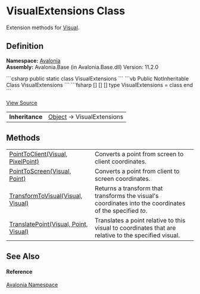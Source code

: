 # VisualExtensions Class


Extension methods for <a href="T_Avalonia_Visual">Visual</a>.



## Definition
**Namespace:** <a href="N_Avalonia">Avalonia</a>  
**Assembly:** Avalonia.Base (in Avalonia.Base.dll) Version: 11.2.0

<Tabs groupId="api-code-preview">
<TabItem value="csharp" label="C#">
```csharp
public static class VisualExtensions
```
</TabItem>
<TabItem value="vb" label="VB">
```vb
<ExtensionAttribute>
Public NotInheritable Class VisualExtensions
```
</TabItem>
<TabItem value="fsharp" label="F#">
```fsharp
[<AbstractClassAttribute>]
[<SealedAttribute>]
[<ExtensionAttribute>]
type VisualExtensions = class end
```
</TabItem>
</Tabs>



<a href="https://github.com/AvaloniaUI/Avalonia/tree/master/src/Avalonia.Base/VisualExtensions.cs" title="View the source code">View Source</a>

<table>
<tr><td><strong>Inheritance</strong></td><td><a href="https://learn.microsoft.com/dotnet/api/system.object" target="_blank" rel="noopener noreferrer">Object</a>  →  VisualExtensions</td></tr>
</table>



## Methods
<table>
<tr>
<td><a href="M_Avalonia_VisualExtensions_PointToClient">PointToClient(Visual, PixelPoint)</a></td>
<td>Converts a point from screen to client coordinates.</td>
</tr>
<tr>
<td><a href="M_Avalonia_VisualExtensions_PointToScreen">PointToScreen(Visual, Point)</a></td>
<td>Converts a point from client to screen coordinates.</td>
</tr>
<tr>
<td><a href="M_Avalonia_VisualExtensions_TransformToVisual">TransformToVisual(Visual, Visual)</a></td>
<td>Returns a transform that transforms the visual's coordinates into the coordinates of the specified <em>to</em>.</td>
</tr>
<tr>
<td><a href="M_Avalonia_VisualExtensions_TranslatePoint">TranslatePoint(Visual, Point, Visual)</a></td>
<td>Translates a point relative to this visual to coordinates that are relative to the specified visual.</td>
</tr>
</table>

## See Also


#### Reference
<a href="N_Avalonia">Avalonia Namespace</a>  

